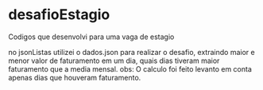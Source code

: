 # desafioEstagio
Codigos que desenvolvi para uma vaga de estagio


no jsonListas utilizei o dados.json para realizar o desafio, extraindo maior e menor valor de faturamento em um dia, quais dias tiveram maior faturamento que a media mensal.
obs: O calculo foi feito levanto em conta apenas dias que houveram faturamento.

